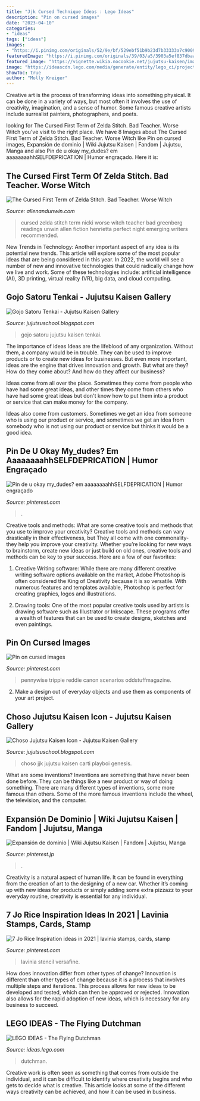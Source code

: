 ```yaml
---
title: "Jjk Cursed Technique Ideas : Lego Ideas"
description: "Pin on cursed images"
date: "2023-04-10"
categories:
- "ideas"
tags: ["ideas"]
images:
- "https://i.pinimg.com/originals/52/9e/bf/529ebf51b9b23d7b33333a7c9009f288.png"
featuredImage: "https://i.pinimg.com/originals/39/03/a5/3903a5ef837dbaa23036ce88e4221be5.jpg"
featured_image: "https://vignette.wikia.nocookie.net/jujutsu-kaisen/images/8/83/Gojo&#039;s_Immeasurable_Void.png/revision/latest/scale-to-width-down/350?cb=20181117171516"
image: "https://ideascdn.lego.com/media/generate/entity/lego_ci/project/2188f2a8-afb7-40cf-b2a1-079399ac95bf/resize_to_fill:250:250"
ShowToc: true
author: "Molly Kreiger"
---
```



Creative art is the process of transforming ideas into something physical. It can be done in a variety of ways, but most often it involves the use of creativity, imagination, and a sense of humor. Some famous creative artists include surrealist painters, photographers, and poets.

	

		
looking for The Cursed First Term of Zelda Stitch. Bad Teacher. Worse Witch you've visit to the right place. We have 8 Images about The Cursed First Term of Zelda Stitch. Bad Teacher. Worse Witch like Pin on cursed images, Expansión de dominio | Wiki Jujutsu Kaisen | Fandom | Jujutsu, Manga and also Pin de u okay my_dudes? em aaaaaaaahhSELFDEPRICATION | Humor engraçado. Here it is:
		
    
## The Cursed First Term Of Zelda Stitch. Bad Teacher. Worse Witch

<img loading=lazy src="http://assets.allenandunwin.com.s3.amazonaws.com/images/original/9781760294908.jpg" onerror="this.onerror=null;this.src='https://tse4.mm.bing.net/th?id=OIP.A9ypp0c9NdUAh4FzBD8t0wHaLd&amp;pid=15.1';" alt="The Cursed First Term of Zelda Stitch. Bad Teacher. Worse Witch">

_Source: allenandunwin.com_

>cursed zelda stitch term nicki worse witch teacher bad greenberg readings unwin allen fiction henrietta perfect night emerging writers recommended. 

	

New Trends in Technology: Another important aspect of any idea is its potential new trends. This article will explore some of the most popular ideas that are being considered in this year.
In 2022, the world will see a number of new and innovative technologies that could radically change how we live and work. Some of these technologies include: artificial intelligence (AI), 3D printing, virtual reality (VR), big data, and cloud computing.

    
## Gojo Satoru Tenkai - Jujutsu Kaisen Gallery

<img loading=lazy src="https://vignette.wikia.nocookie.net/jujutsu-kaisen/images/8/83/Gojo&#039;s_Immeasurable_Void.png/revision/latest/scale-to-width-down/350?cb=20181117171516" onerror="this.onerror=null;this.src='https://tse3.mm.bing.net/th?id=OIP.pLj1nFX5DWDB5ZX-OiO1HgAAAA&amp;pid=15.1';" alt="Gojo Satoru Tenkai - Jujutsu Kaisen Gallery">

_Source: jujutsuschool.blogspot.com_

>gojo satoru jujutsu kaisen tenkai. 

	

The importance of ideas
Ideas are the lifeblood of any organization. Without them, a company would be in trouble. They can be used to improve products or to create new ideas for businesses. But even more important, ideas are the engine that drives innovation and growth.
But what are they? How do they come about? And how do they affect our business?

Ideas come from all over the place. Sometimes they come from people who have had some great ideas, and other times they come from others who have had some great ideas but don't know how to put them into a product or service that can make money for the company.

Ideas also come from customers. Sometimes we get an idea from someone who is using our product or service, and sometimes we get an idea from somebody who is not using our product or service but thinks it would be a good idea.

    
## Pin De U Okay My_dudes? Em AaaaaaaahhSELFDEPRICATION | Humor Engraçado

<img loading=lazy src="https://i.pinimg.com/originals/39/03/a5/3903a5ef837dbaa23036ce88e4221be5.jpg" onerror="this.onerror=null;this.src='https://tse4.mm.bing.net/th?id=OIP.QH900ZS6U7U0Sl4vbPYpFgHaIg&amp;pid=15.1';" alt="Pin de u okay my_dudes? em aaaaaaaahhSELFDEPRICATION | Humor engraçado">

_Source: pinterest.com_

>. 

	

Creative tools and methods: What are some creative tools and methods that you use to improve your creativity?
Creative tools and methods can vary drastically in their effectiveness, but They all come with one commonality- they help you improve your creativity. Whether you’re looking for new ways to brainstorm, create new ideas or just build on old ones, creative tools and methods can be key to your success. Here are a few of our favorites: 
1. Creative Writing software: While there are many different creative writing software options available on the market, Adobe Photoshop is often considered the King of Creativity because it is so versatile. With numerous features and templates available, Photoshop is perfect for creating graphics, logos and illustrations.

2. Drawing tools: One of the most popular creative tools used by artists is drawing software such as Illustrator or Inkscape. These programs offer a wealth of features that can be used to create designs, sketches and even paintings.

    
## Pin On Cursed Images

<img loading=lazy src="https://i.pinimg.com/736x/16/b8/e2/16b8e2a3f04b8ae18334a2d7cffd313f.jpg" onerror="this.onerror=null;this.src='https://tse4.mm.bing.net/th?id=OIP.FS588ZGccSBqvV4ngdu6igHaIr&amp;pid=15.1';" alt="Pin on cursed images">

_Source: pinterest.com_

>pennywise trippie reddie canon scenarios oddstuffmagazine. 

	

2. Make a design out of everyday objects and use them as components of your art project.

    
## Choso Jujutsu Kaisen Icon - Jujutsu Kaisen Gallery

<img loading=lazy src="https://64.media.tumblr.com/e97ea5485ba242b7a04517c20d84c26e/9db7feef995090bd-e1/s640x960/7c66bc88e38afefcdcf7f5b3cf2081c5327e24f9.jpg" onerror="this.onerror=null;this.src='https://tse1.mm.bing.net/th?id=OIP.zQQJKLfxmz01DrCZ2ts1NgHaHa&amp;pid=15.1';" alt="Choso Jujutsu Kaisen Icon - Jujutsu Kaisen Gallery">

_Source: jujutsuschool.blogspot.com_

>choso jjk jujutsu kaisen carti playboi genesis. 

	

What are some inventions?
Inventions are something that have never been done before. They can be things like a new product or way of doing something. There are many different types of inventions, some more famous than others. Some of the more famous inventions include the wheel, the television, and the computer.

    
## Expansión De Dominio | Wiki Jujutsu Kaisen | Fandom | Jujutsu, Manga

<img loading=lazy src="https://i.pinimg.com/originals/52/9e/bf/529ebf51b9b23d7b33333a7c9009f288.png" onerror="this.onerror=null;this.src='https://tse3.mm.bing.net/th?id=OIP.T5Ouu4Lgc7v7aKuPQ-MjbwHaDP&amp;pid=15.1';" alt="Expansión de dominio | Wiki Jujutsu Kaisen | Fandom | Jujutsu, Manga">

_Source: pinterest.jp_

>. 

	

Creativity is a natural aspect of human life. It can be found in everything from the creation of art to the designing of a new car. Whether it’s coming up with new ideas for products or simply adding some extra pizzazz to your everyday routine, creativity is essential for any individual.

    
## 7 Jo Rice Inspiration Ideas In 2021 | Lavinia Stamps, Cards, Stamp

<img loading=lazy src="https://i.pinimg.com/474x/46/e7/80/46e7805f9d96bd0101b0f51ce54e907c.jpg" onerror="this.onerror=null;this.src='https://tse4.mm.bing.net/th?id=OIP.JmxTC6-mHgvi4kz840h-NAAAAA&amp;pid=15.1';" alt="7 Jo Rice Inspiration ideas in 2021 | lavinia stamps, cards, stamp">

_Source: pinterest.com_

>lavinia stencil versafine. 

	

How does innovation differ from other types of change?
Innovation is different than other types of change because it is a process that involves multiple steps and iterations. This process allows for new ideas to be developed and tested, which can then be approved or rejected. Innovation also allows for the rapid adoption of new ideas, which is necessary for any business to succeed.

    
## LEGO IDEAS - The Flying Dutchman

<img loading=lazy src="https://ideascdn.lego.com/media/generate/entity/lego_ci/project/2188f2a8-afb7-40cf-b2a1-079399ac95bf/resize_to_fill:250:250" onerror="this.onerror=null;this.src='https://tse4.mm.bing.net/th?id=OIP.VAkdIvlGpJKCg1qAVc4SWgAAAA&amp;pid=15.1';" alt="LEGO IDEAS - The Flying Dutchman">

_Source: ideas.lego.com_

>dutchman. 

	

Creative work is often seen as something that comes from outside the individual, and it can be difficult to identify where creativity begins and who gets to decide what is creative. This article looks at some of the different ways creativity can be achieved, and how it can be used in business.

